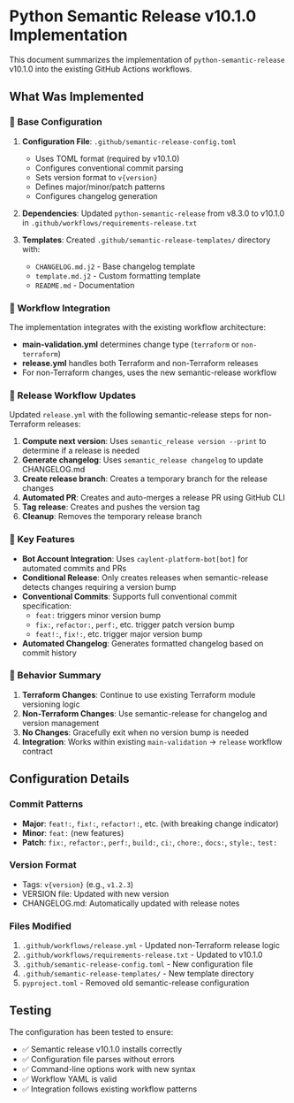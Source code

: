 # Python Semantic Release v10.1.0 Implementation

This document summarizes the implementation of `python-semantic-release` v10.1.0 into the existing GitHub Actions workflows.

## What Was Implemented

### 🔧 Base Configuration

1. **Configuration File**: `.github/semantic-release-config.toml`
   - Uses TOML format (required by v10.1.0)
   - Configures conventional commit parsing
   - Sets version format to `v{version}`
   - Defines major/minor/patch patterns
   - Configures changelog generation

2. **Dependencies**: Updated `python-semantic-release` from v8.3.0 to v10.1.0 in `.github/workflows/requirements-release.txt`

3. **Templates**: Created `.github/semantic-release-templates/` directory with:
   - `CHANGELOG.md.j2` - Base changelog template
   - `template.md.j2` - Custom formatting template
   - `README.md` - Documentation

### 🧩 Workflow Integration

The implementation integrates with the existing workflow architecture:

- **main-validation.yml** determines change type (`terraform` or `non-terraform`)
- **release.yml** handles both Terraform and non-Terraform releases
- For non-Terraform changes, uses the new semantic-release workflow

### 🚀 Release Workflow Updates

Updated `release.yml` with the following semantic-release steps for non-Terraform releases:

1. **Compute next version**: Uses `semantic_release version --print` to determine if a release is needed
2. **Generate changelog**: Uses `semantic_release changelog` to update CHANGELOG.md
3. **Create release branch**: Creates a temporary branch for the release changes
4. **Automated PR**: Creates and auto-merges a release PR using GitHub CLI
5. **Tag release**: Creates and pushes the version tag
6. **Cleanup**: Removes the temporary release branch

### 🔑 Key Features

- **Bot Account Integration**: Uses `caylent-platform-bot[bot]` for automated commits and PRs
- **Conditional Release**: Only creates releases when semantic-release detects changes requiring a version bump
- **Conventional Commits**: Supports full conventional commit specification:
  - `feat:` triggers minor version bump  
  - `fix:`, `refactor:`, `perf:`, etc. trigger patch version bump
  - `feat!:`, `fix!:`, etc. trigger major version bump
- **Automated Changelog**: Generates formatted changelog based on commit history

### 🎯 Behavior Summary

1. **Terraform Changes**: Continue to use existing Terraform module versioning logic
2. **Non-Terraform Changes**: Use semantic-release for changelog and version management
3. **No Changes**: Gracefully exit when no version bump is needed
4. **Integration**: Works within existing `main-validation` → `release` workflow contract

## Configuration Details

### Commit Patterns

- **Major**: `feat!:`, `fix!:`, `refactor!:`, etc. (with breaking change indicator)
- **Minor**: `feat:` (new features)
- **Patch**: `fix:`, `refactor:`, `perf:`, `build:`, `ci:`, `chore:`, `docs:`, `style:`, `test:`

### Version Format

- Tags: `v{version}` (e.g., `v1.2.3`)
- VERSION file: Updated with new version
- CHANGELOG.md: Automatically updated with release notes

### Files Modified

1. `.github/workflows/release.yml` - Updated non-Terraform release logic
2. `.github/workflows/requirements-release.txt` - Updated to v10.1.0
3. `.github/semantic-release-config.toml` - New configuration file
4. `.github/semantic-release-templates/` - New template directory
5. `pyproject.toml` - Removed old semantic-release configuration

## Testing

The configuration has been tested to ensure:
- ✅ Semantic release v10.1.0 installs correctly
- ✅ Configuration file parses without errors
- ✅ Command-line options work with new syntax
- ✅ Workflow YAML is valid
- ✅ Integration follows existing workflow patterns
